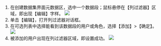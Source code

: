 1. 在创建数据集界面元数据区，选中一个数据段；鼠标悬停在【列过滤器】区域，即出现【编辑】字样。
 ![](https://main.qcloudimg.com/raw/2f4d4f2462fd5877fd318703cb7c5032.png)
2. 单击【编辑】，打开列过滤器对话框。
3. 在可选列表中选择能看到该数据段的用户或角色，选择【添加】>【确定】。
 ![](https://main.qcloudimg.com/raw/1be997016c8acdec9e11f706a18c3f94.png)
4. 被添加的用户出现在列过滤器区域，即设置成功。
 ![](https://main.qcloudimg.com/raw/ca4a288c568f089201a6cbd90192114f.png)
